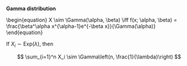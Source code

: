 **Gamma distribution**

\begin{equation}
X \sim \Gamma(\alpha, \beta) \iff f(x; \alpha, \beta) = \frac{\beta^\alpha x\^{\alpha-1}e^{-\beta x}}{\Gamma(\alpha)}
\end{equation}

If $X_i \sim \mathsf{Exp}(\lambda)$, then

$$
\sum_{i=1}^n X_i \sim \Gamma\left(n, \frac{1}{\lambda}\right)
$$
